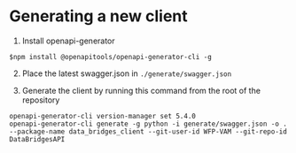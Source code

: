 # Generating a new client 

1. Install openapi-generator

```$npm install @openapitools/openapi-generator-cli -g```

2. Place the latest swagger.json in `./generate/swagger.json`

3. Generate the client by running this command from the root of the repository
```
openapi-generator-cli version-manager set 5.4.0
openapi-generator-cli generate -g python -i generate/swagger.json -o . --package-name data_bridges_client --git-user-id WFP-VAM --git-repo-id DataBridgesAPI
```